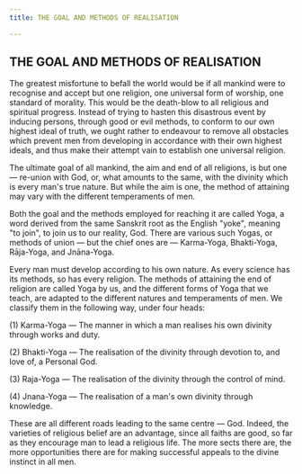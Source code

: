 ```yaml
---
title: THE GOAL AND METHODS OF REALISATION

---
```





  

## THE GOAL AND METHODS OF REALISATION

The greatest misfortune to befall the world would be if all mankind were
to recognise and accept but one religion, one universal form of worship,
one standard of morality. This would be the death-blow to all religious
and spiritual progress. Instead of trying to hasten this disastrous
event by inducing persons, through good or evil methods, to conform to
our own highest ideal of truth, we ought rather to endeavour to remove
all obstacles which prevent men from developing in accordance with their
own highest ideals, and thus make their attempt vain to establish one
universal religion.

The ultimate goal of all mankind, the aim and end of all religions, is
but one — re-union with God, or, what amounts to the same, with the
divinity which is every man's true nature. But while the aim is one, the
method of attaining may vary with the different temperaments of men.

Both the goal and the methods employed for reaching it are called Yoga,
a word derived from the same Sanskrit root as the English "yoke",
meaning "to join", to join us to our reality, God. There are various
such Yogas, or methods of union — but the chief ones are — Karma-Yoga,
Bhakti-Yoga, Rāja-Yoga, and Jnāna-Yoga.

Every man must develop according to his own nature. As every science has
its methods, so has every religion. The methods of attaining the end of
religion are called Yoga by us, and the different forms of Yoga that we
teach, are adapted to the different natures and temperaments of men. We
classify them in the following way, under four heads:

\(1\) Karma-Yoga — The manner in which a man realises his own divinity
through works and duty.

\(2\) Bhakti-Yoga — The realisation of the divinity through devotion to,
and love of, a Personal God.

\(3\) Raja-Yoga — The realisation of the divinity through the control of
mind.

\(4\) Jnana-Yoga — The realisation of a man's own divinity through
knowledge.

These are all different roads leading to the same centre — God. Indeed,
the varieties of religious belief are an advantage, since all faiths are
good, so far as they encourage man to lead a religious life. The more
sects there are, the more opportunities there are for making successful
appeals to the divine instinct in all men.


